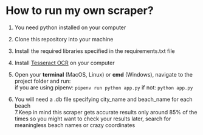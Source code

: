 # How to run my own scraper?

1. You need python installed on your computer  
2. Clone this repository into your machine  
3. Install the required libraries specified in the requirements.txt file
4. Install [Tesseract OCR](https://github.com/tesseract-ocr/tesseract) on your computer    
5. Open your **terminal** (MacOS, Linux) or **cmd** (Windows), navigate to the project folder and run:  
if you are using pipenv: `pipenv run python app.py` 
if not: `python app.py`

6. You will need a .db file specifying city_name and beach_name for each beach  
7.Keep in mind this scraper gets accurate results only around 85% of the times so you might want to check your results later, search for meaningless beach names or crazy 
coordinates  

